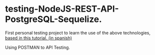 # testing-NodeJS-REST-API-PostgreSQL-Sequelize.

First personal testing project to learn the use of the above technologies, [based in this tutorial. (in spanish)](https://www.youtube.com/watch?v=sA3t4d1v7OI)

Using POSTMAN to API Testing.